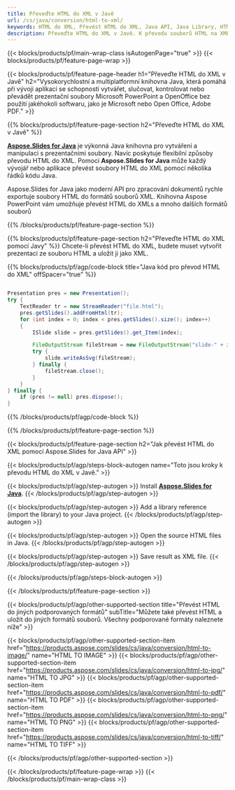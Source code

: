 ```yaml
---
title: Převeďte HTML do XML v Javě
url: /cs/java/conversion/html-to-xml/
keywords: HTML do XML, Převést HTML do XML, Java API, Java Library, HTML, XML
description: Převeďte HTML do XML v Javě. K převodu souborů HTML na XML použijte rozhraní API knihovny Java
---
```


{{< blocks/products/pf/main-wrap-class isAutogenPage="true" >}}
{{< blocks/products/pf/feature-page-wrap >}}

{{< blocks/products/pf/feature-page-header h1="Převeďte HTML do XML v Javě" h2="Vysokorychlostní a multiplatformní knihovna Java, která pomáhá při vývoji aplikací se schopností vytvářet, slučovat, kontrolovat nebo převádět prezentační soubory Microsoft PowerPoint a OpenOffice bez použití jakéhokoli softwaru, jako je Microsoft nebo Open Office, Adobe PDF." >}}

{{% blocks/products/pf/feature-page-section h2="Převeďte HTML do XML v Javě" %}}

[**Aspose.Slides for Java**](https://products.aspose.com/slides/cs/java/) je výkonná Java knihovna pro vytváření a manipulaci s prezentačními soubory. Navíc poskytuje flexibilní způsoby převodu HTML do XML. Pomocí **Aspose.Slides for Java** může každý vývojář nebo aplikace převést soubory HTML do XML pomocí několika řádků kódu Java.

Aspose.Slides for Java jako moderní API pro zpracování dokumentů rychle exportuje soubory HTML do formátů souborů XML. Knihovna Aspose PowerPoint vám umožňuje převést HTML do XMLs a mnoho dalších formátů souborů

{{% /blocks/products/pf/feature-page-section %}}

{{% blocks/products/pf/feature-page-section  h2="Převeďte HTML do XML pomocí Javy" %}}
Chcete-li převést HTML do XML, budete muset vytvořit prezentaci ze souboru HTML a uložit ji jako XML.

{{% blocks/products/pf/agp/code-block title="Java kód pro převod HTML do XML" offSpacer="true" %}}

```java

Presentation pres = new Presentation();
try {
    TextReader tr = new StreamReader("file.html");
    pres.getSlides().addFromHtml(tr);
    for (int index = 0; index < pres.getSlides().size(); index++)
    {
        ISlide slide = pres.getSlides().get_Item(index);

        FileOutputStream fileStream = new FileOutputStream("slide-" + index + ".xml");
        try {
            slide.writeAsSvg(fileStream);
        } finally {
            fileStream.close();
        }
    }
} finally {
    if (pres != null) pres.dispose();
}
```


{{% /blocks/products/pf/agp/code-block %}}

{{% /blocks/products/pf/feature-page-section %}}

{{< blocks/products/pf/feature-page-section  h2="Jak převést HTML do XML pomocí Aspose.Slides for Java API" >}}

{{< blocks/products/pf/agp/steps-block-autogen name="Toto jsou kroky k převodu HTML do XML v Javě." >}}

{{< blocks/products/pf/agp/step-autogen >}}
Install [**Aspose.Slides for Java**](https://products.aspose.com/slides/cs/java/).
{{< /blocks/products/pf/agp/step-autogen >}}

{{< blocks/products/pf/agp/step-autogen >}}
Add a library reference (import the library) to your Java project.
{{< /blocks/products/pf/agp/step-autogen >}}

{{< blocks/products/pf/agp/step-autogen >}}
Open the source HTML files in Java.
{{< /blocks/products/pf/agp/step-autogen >}}

{{< blocks/products/pf/agp/step-autogen >}}
Save result as XML file.
{{< /blocks/products/pf/agp/step-autogen >}}

{{< /blocks/products/pf/agp/steps-block-autogen >}}

{{< /blocks/products/pf/feature-page-section >}}

{{< blocks/products/pf/agp/other-supported-section title="Převést HTML do jiných podporovaných formátů" subTitle="Můžete také převést HTML a uložit do jiných formátů souborů. Všechny podporované formáty naleznete níže" >}}

{{< blocks/products/pf/agp/other-supported-section-item href="https://products.aspose.com/slides/cs/java/conversion/html-to-image/" name="HTML TO IMAGE" >}}
{{< blocks/products/pf/agp/other-supported-section-item href="https://products.aspose.com/slides/cs/java/conversion/html-to-jpg/" name="HTML TO JPG" >}}
{{< blocks/products/pf/agp/other-supported-section-item href="https://products.aspose.com/slides/cs/java/conversion/html-to-pdf/" name="HTML TO PDF" >}}
{{< blocks/products/pf/agp/other-supported-section-item href="https://products.aspose.com/slides/cs/java/conversion/html-to-png/" name="HTML TO PNG" >}}
{{< blocks/products/pf/agp/other-supported-section-item href="https://products.aspose.com/slides/cs/java/conversion/html-to-tiff/" name="HTML TO TIFF" >}}


{{< /blocks/products/pf/agp/other-supported-section >}}

{{< /blocks/products/pf/feature-page-wrap >}}
{{< /blocks/products/pf/main-wrap-class >}}